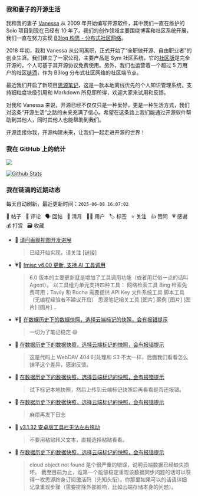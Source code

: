 ### 我和妻子的开源生活

我和我的妻子 [Vanessa](https://github.com/Vanessa219) 从 2009 年开始编写开源软件，其中我们一直在维护的 Solo 项目到现在已经有 10 年了。我们的创作领域主要围绕博客和社区系统开展，我们一直在努力实现 [B3log 构思 - 分布式社区网络](https://ld246.com/article/1546941897596)。

2018 年初，我和 Vanessa 从公司离职，正式开始了“全职做开源、自由职业者”的创业生涯。我们建立了一家公司，主要产品是 Sym 社区系统，它的[社区版](https://github.com/88250/symphony)是完全开源的，个人可基于其开源协议免费使用。另外，我们也运营着一个超过 5 万用户的社区[链滴](https://ld246.com)，作为 B3log 分布式社区网络的社区端节点。

最近我们开启了新项目[思源笔记](https://github.com/siyuan-note/siyuan)，这是一款本地离线优先的个人知识管理系统，支持细粒度块级引用和 Markdown 所见即所得，欢迎大家来试用和反馈。

对我和 Vanessa 来说，开源已经不仅仅只是一种爱好，更是一种生活方式，我们对这条“开源生活”之路的未来充满了信心。希望在这条路上我们能通过开源软件帮助到其他人，同时其他人也能帮助到我们。

开源连接你我，开源构建未来，让我们一起走进开源的世界！

### 我在 GitHub 上的统计

<a title="Hits" target="_blank" href="https://github.com/88250/88250"><img src="https://hits.b3log.org/88250/88250.svg"></a>

[![Github Stats](https://github-readme-stats.vercel.app/api?username=88250&theme=tokyonight&show_icons=true)](https://github.com/88250)

<!--events start -->

### 我在链滴的近期动态

每天自动刷新，最近更新时间：`2025-06-08 16:07:02`

📝 帖子 &nbsp; 💬 评论 &nbsp; 🗣 回帖 &nbsp; 🌙 清月 &nbsp; 👨‍💻 用户 &nbsp; 🏷️ 标签 &nbsp; ⭐️ 关注 &nbsp; 👍 赞同 &nbsp; 💗 感谢 &nbsp; 💰 打赏 &nbsp; 🗃 收藏

* 💬 [请问画廊视图开发进展](https://ld246.com/article/1745046657124/comment/1749355340674#comments)

  > 已经开始实现，请关注 [链接]
* 💗📝 [fmisc v6.00 更新, 支持 AI 工具调用](https://ld246.com/article/1749304311185)

  > 6.0 版本的主要更新就是增加了工具调用功能（或者用烂俗一点的话叫 Agent）。 以工具组为单元支持四种工具： 网络检索工具 Bing 检索免费可用；Tavily 和 Bocha 需要提供 API Key 文件系统工具 脚本工具（无编程经验者不建议开启） 思源笔记相关工具 [图片] 案例 [图片] [图片] [图片] ..
* 💗💬 [在数据历史下的数据快照，选择云端标记的快照，会有报错提示](https://ld246.com/article/1749182255326/comment/1749302338047#comments)

  > 一切为了笔记稳定 😄
* 💬 [在数据历史下的数据快照，选择云端标记的快照，会有报错提示](https://ld246.com/article/1749182255326/comment/1749301928782#comments)

  > 这是代码上 WebDAV 404 时处理和 S3 不太一样，后面我们看看怎么抹平这个差异，感谢反馈。
* 💬 [在数据历史下的数据快照，选择云端标记的快照，会有报错提示](https://ld246.com/article/1749182255326/comment/1749292507977#comments)

  > 试下标记本地快照，然后上传到云端标记快照后再看看是否还报错。
* 💬 [在数据历史下的数据快照，选择云端标记的快照，会有报错提示](https://ld246.com/article/1749182255326/comment/1749276595216#comments)

  > 麻烦再发下日志
* 💬 [v3.1.32 安卓版工具栏无法左右拖动](https://ld246.com/article/1749166257172/comment/1749261446125#comments)

  > 不要用粘贴转义文本，直接选择粘贴看看。
* 💬 [在数据历史下的数据快照，选择云端标记的快照，会有报错提示](https://ld246.com/article/1749182255326/comment/1749261103395#comments)

  > cloud object not found 是个很严重的错误，说明云端数据已经缺失损坏。 截至目前为止，谁第一个能够稳定重现该数据同步问题的话可以获得一枚思源终身订阅激活码（先知头衔）。你那里如果可以的话请详细记录重现步骤（需要排除外部影响，比如云端存储本身的问题）。


<!--events end -->
